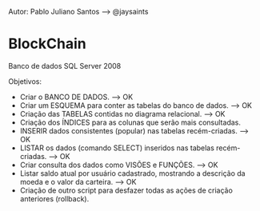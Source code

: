 Autor: Pablo Juliano Santos --> @jaysaints
# BlockChain
Banco de dados SQL Server 2008


Objetivos:
- Criar o BANCO DE DADOS. --> OK
- Criar um ESQUEMA para conter as tabelas do banco de dados. --> OK
- Criação das TABELAS contidas no diagrama relacional. --> OK
- Criação dos ÍNDICES para as colunas que serão mais consultadas.
- INSERIR dados consistentes (popular) nas tabelas recém-criadas. --> OK
- LISTAR os dados (comando SELECT) inseridos nas tabelas recém-criadas. --> OK
- Criar consulta dos dados como VISÕES e FUNÇÕES. --> OK
- Listar saldo atual por usuário cadastrado, mostrando a descrição da moeda e o valor da carteira. --> OK
- Criação de outro script para desfazer todas as ações de criação anteriores (rollback). 
